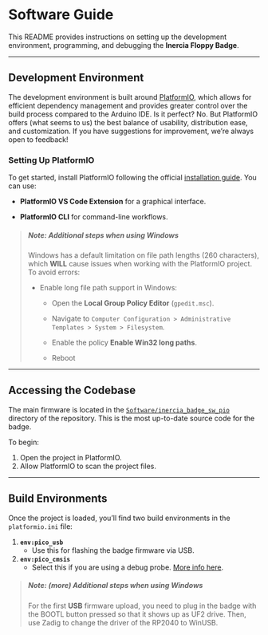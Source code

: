 # Software Guide

This README provides instructions on setting up the development environment, programming, and debugging the **Inercia Floppy Badge**.

------

## Development Environment

The development environment is built around [PlatformIO](https://platformio.org), which allows for efficient dependency management and provides greater control over the build process compared to the Arduino IDE. Is it perfect? No. But PlatformIO offers (what seems to us) the best balance of usability, distribution ease, and customization. If you have suggestions for improvement, we’re always open to feedback!

### Setting Up PlatformIO

To get started, install PlatformIO following the official [installation guide](https://platformio.org/install/). You can use:

- **PlatformIO VS Code Extension** for a graphical interface.

- **PlatformIO CLI** for command-line workflows.

> ##### Note: Additional steps when using Windows
> Windows has a default limitation on file path lengths (260 characters), which **WILL** cause issues when working with the PlatformIO project. To avoid errors:
>
> - Enable long file path support in Windows:
>
>   - Open the **Local Group Policy Editor** (`gpedit.msc`).
>
>   - Navigate to `Computer Configuration > Administrative Templates > System > Filesystem`.
>
>   - Enable the policy **Enable Win32 long paths**.
>
>   - Reboot

------

## Accessing the Codebase

The main firmware is located in the [`Software/inercia_badge_sw_pio`](https://github.com/afonsus1997/Inercia-floppy-badge/tree/main/Software/inercia_badge_sw_pio) directory of the repository. This is the most up-to-date source code for the badge.

To begin:

1. Open the project in PlatformIO.
2. Allow PlatformIO to scan the project files.

------

## Build Environments

Once the project is loaded, you’ll find two build environments in the `platformio.ini` file:

1. **`env:pico_usb`**
   - Use this for flashing the badge firmware via USB.
2. **`env:pico_cmsis`**
   - Select this if you are using a debug probe. [More info here](#).

> ##### Note: (more) Additional steps when using Windows
> For the first **USB** firmware upload, you need to plug in the badge with the BOOTL button pressed so that it shows up as UF2 drive.
> Then, use Zadig to change the driver of the RP2040 to WinUSB.
